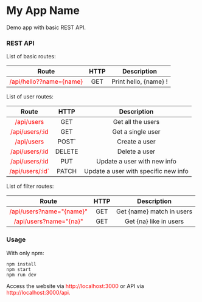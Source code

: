 # My App Name
Demo app with basic REST API.

### REST API
List of basic routes:

|Route | HTTP | Description|
|:------:|:------:|:------------:|
|<span style="color: red">/api/hello??name={name}</span>|GET|Print hello, {name} !|

List of user routes:

|Route|HTTP|Description|
|:---:|:---:|:---:|
|<span style="color: red"> /api/users</span>| GET | Get all the users |
| <span style="color: red">/api/users/:id</span> | GET | Get a single user |
| <span style="color: red">/api/users</span> | POST` | Create a user |
| <span style="color: red">/api/users/:id</span> | DELETE | Delete a user|
| <span style="color: red">/api/users/:id</span> | PUT | Update a user with new info|
| <span style="color: red">/api/users/:id` | PATCH | Update a user with specific new info

List of filter routes:

| Route | HTTP | Description |
|:---:|:---:|:---:|
|<span style="color: red">/api/users?name="{name}"</span>|GET|Get {name} match in users|
|<span style="color: red">/api/users?name="{na}"</span>|GET | Get {na} like in users |

### Usage
With only npm:
```
npm install
npm start
npm run dev
```

Access the website via <span style="color: red">http://localhost:3000 </span> or API via <span style="color: red">http://localhost:3000/api.</span>
